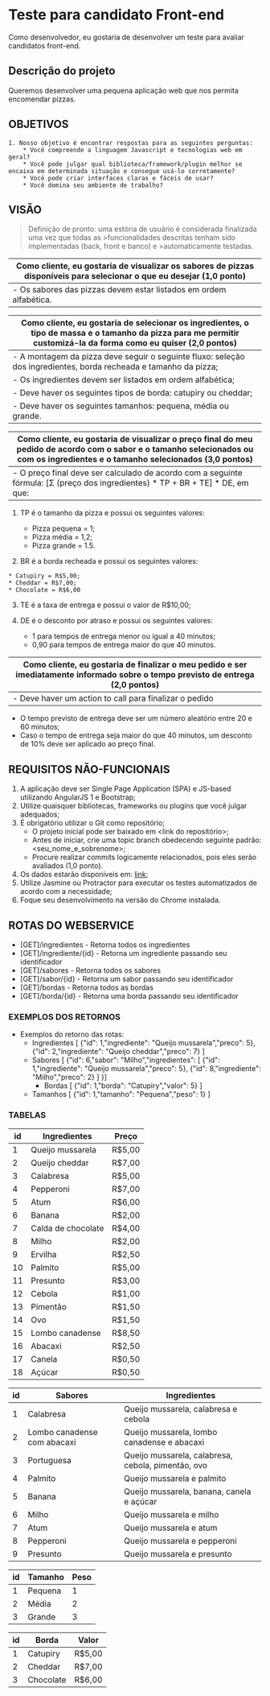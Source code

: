 # Teste para candidato Front-end
Como desenvolvedor, eu gostaria de desenvolver um teste para avaliar candidatos front-end.

## Descrição do projeto
Queremos desenvolver uma pequena aplicação web que nos permita encomendar pizzas.
## OBJETIVOS
    1. Nosso objetivo é encontrar respostas para as seguintes perguntas:
        * Você compreende a linguagem Javascript e tecnologias web em geral?
        * Você pode julgar qual biblioteca/framework/plugin melhor se encaixa em determinada situação e consegue usá-lo corretamente?
        * Você pode criar interfaces claras e fáceis de usar?
        * Você domina seu ambiente de trabalho?
## VISÃO
>Definição de pronto: uma estória de usuário é considerada finalizada uma vez que todas as >funcionalidades descritas tenham sido implementadas (back, front e banco) e >automaticamente testadas.

|Como cliente, eu gostaria de visualizar os sabores de pizzas disponíveis para selecionar o que eu desejar (1,0 ponto)|
|-|
|- Os sabores das pizzas devem estar listados em ordem alfabética.|

|Como cliente, eu gostaria de selecionar os ingredientes, o tipo de massa e o tamanho da pizza para me permitir customizá-la da forma como eu quiser (2,0 pontos) |
|-|
|- A montagem da pizza deve seguir o seguinte fluxo: seleção dos ingredientes, borda recheada e tamanho da pizza;|
|- Os ingredientes devem ser listados em ordem alfabética;|
|- Deve haver os seguintes tipos de borda: catupiry ou cheddar;|
|- Deve haver os seguintes tamanhos: pequena, média ou grande.|

| Como cliente, eu gostaria de visualizar o preço final do meu pedido de acordo com o sabor e o tamanho selecionados ou com os ingredientes e o tamanho selecionados (3,0 pontos) |
|-|
|- O preço final deve ser calculado de acordo com a seguinte fórmula: [Σ (preço dos ingredientes) * TP + BR + TE] * DE, em que: 

 1. TP é o tamanho da pizza e possui os seguintes valores:

    * Pizza pequena = 1;
    * Pizza média = 1,2;
    * Pizza grande = 1.5.
 2.  BR é a borda recheada e possui os seguintes valores:

    * Catupiry = R$5,00;
    * Cheddar = R$7,00;
    * Chocolate = R$6,00
 3.  TE é a taxa de entrega e possui o valor de R$10,00;
 4. DE é o desconto por atraso e possui os seguintes valores:

    * 1 para tempos de entrega menor ou igual a 40 minutos;
    * 0,90 para tempos de entrega maior do que 40 minutos.
 	

|Como cliente, eu gostaria de finalizar o meu pedido e ser imediatamente informado sobre o tempo previsto de entrega (2,0 pontos)|
|-|
|- Deve haver um action to call para finalizar o pedido    
* O tempo previsto de entrega deve ser um número aleatório entre 20 e 60 minutos;
* Caso o tempo de entrega seja maior do que 40 minutos, um desconto de 10% deve ser aplicado ao preço final.

    
## REQUISITOS NÃO-FUNCIONAIS
1. A aplicação deve ser Single Page Application (SPA) e JS-based utilizando AngularJS 1 e Bootstrap;
2. Utilize quaisquer bibliotecas, frameworks ou plugins que você julgar adequados;
3. É obrigatório utilizar o Git como repositório;
    * O projeto inicial pode ser baixado em <link do repositório>;
    * Antes de iniciar, crie uma topic branch obedecendo seguinte padrão: <seu_nome_e_sobrenome>;
    * Procure realizar commits logicamente relacionados, pois eles serão avaliados (1,0 ponto).
4. Os dados estarão disponíveis em: [link](ssh://git@bitbucket.tecnomobile.com.br:7999/adc/frontend.git);
5. Utilize Jasmine ou Protractor para executar os testes automatizados de acordo com a necessidade;
6. Foque seu desenvolvimento na versão do Chrome instalada.

## ROTAS DO WEBSERVICE
* [GET]/ingredientes - Retorna todos os ingredientes
* [GET]/ingrediente/{id} - Retorna um ingrediente passando seu identificador
* [GET]/sabores - Retorna todos os sabores
* [GET]/sabor/{id} - Retorna um sabor passando seu identificador
* [GET]/bordas - Retorna todos as bordas
* [GET]/borda/{id} - Retorna uma borda passando seu identificador

### EXEMPLOS DOS RETORNOS
* Exemplos do retorno das rotas:
  * Ingredientes
  [
    {"id": 1,"ingrediente": "Queijo mussarela","preco": 5},
  {"id": 2,"ingrediente": "Queijo cheddar","preco": 7}
]
  * Sabores
  [
    {"id": 6,"sabor": "Milho","ingredientes": [
            {"id": 1,"ingrediente": "Queijo mussarela","preco": 5},
            {"id": 8,"ingrediente": "Milho","preco": 2}
        ]
    }]
    * Bordas
    [
    {"id": 1,"borda": "Catupiry","valor": 5}
    ]
  * Tamanhos
  [
    {"id": 1,"tamanho": "Pequena","peso": 1}
    ]

### TABELAS
| id | Ingredientes       | Preço 
| -- | ------------------ | ------ 
| 1  | Queijo mussarela   | R$5,00
| 2  | Queijo cheddar     | R$7,00
| 3  | Calabresa          | R$5,00
| 4  | Pepperoni          | R$7,00
| 5  | Atum               | R$6,00
| 6  | Banana             | R$2,00
| 7  | Calda de chocolate | R$4,00
| 8  | Milho              | R$2,00
| 9  | Ervilha            | R$2,50
| 10 | Palmito            | R$5,00
| 11 | Presunto           | R$3,00
| 12 | Cebola             | R$1,00
| 13 | Pimentão           | R$1,50
| 14 | Ovo                | R$1,50
| 15 | Lombo canadense    | R$8,50
| 16 | Abacaxi            | R$2,50
| 17 | Canela             | R$0,50
| 18 | Açúcar             | R$0,50

| id | Sabores | Ingredientes 
| - | ------- | ------------ 
| 1 | Calabresa | Queijo mussarela, calabresa e cebola
| 2 | Lombo canadense com abacaxi | Queijo mussarela, lombo canadense e abacaxi
| 3 | Portuguesa  | Queijo mussarela, calabresa, cebola, pimentão, ovo
| 4 | Palmito | Queijo mussarela e palmito
| 5 | Banana  | Queijo mussarela, banana, canela e açúcar
| 6 | Milho | Queijo mussarela e milho
| 7 | Atum  | Queijo mussarela e atum
| 8 | Pepperoni | Queijo mussarela e pepperoni
| 9 | Presunto  | Queijo mussarela e presunto

| id | Tamanho | Peso 
| - | ------- | ---- 
| 1 | Pequena |1
| 2 | Média |2
| 3 | Grande |3

| id | Borda | Valor 
| - | ----- | ----- 
| 1 | Catupiry | R$5,00
| 2 | Cheddar | R$7,00
| 3 | Chocolate | R$6,00